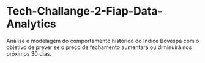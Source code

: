 # Tech-Challange-2-Fiap-Data-Analytics
Análise e modelagem do comportamento histórico do Índice Bovespa com o objetivo de prever se o preço de fechamento aumentará ou diminuirá nos próximos 30 dias.
